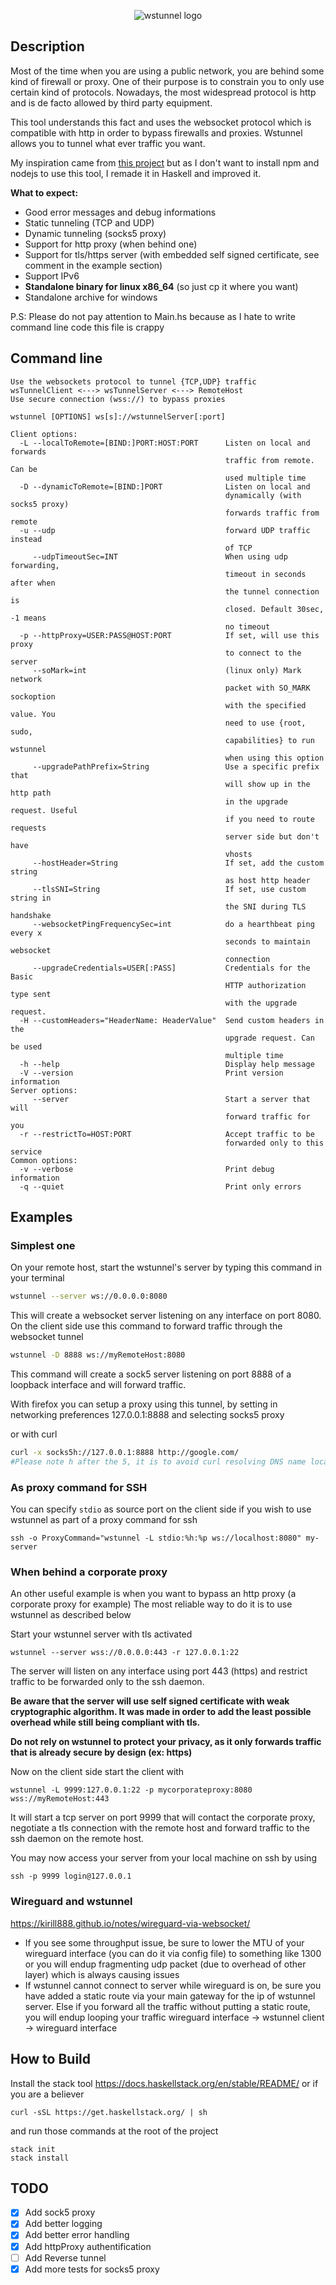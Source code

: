 
<p align="center">
  <img src="https://github.com/erebe/wstunnel/raw/master/logo_wstunnel.png" alt="wstunnel logo"/>
</p>

## Description

Most of the time when you are using a public network, you are behind some kind of firewall or proxy. One of their purpose is to constrain you to only use certain kind of protocols. Nowadays, the most widespread protocol is http and is de facto allowed by third party equipment.

This tool understands this fact and uses the websocket protocol which is compatible with http in order to bypass firewalls and proxies. Wstunnel allows you to tunnel what ever traffic you want.

My inspiration came from [this project](https://www.npmjs.com/package/wstunnel) but as I don't want to install npm and nodejs to use this tool, I remade it in Haskell and improved it. 

**What to expect:**

* Good error messages and debug informations
* Static tunneling (TCP and UDP)
* Dynamic tunneling (socks5 proxy)
* Support for http proxy (when behind one)
* Support for tls/https server (with embedded self signed certificate, see comment in the example section)
* Support IPv6
* **Standalone binary for linux x86_64** (so just cp it where you want)
* Standalone archive for windows

P.S: Please do not pay attention to Main.hs because as I hate to write command line code this file is crappy

## Command line

```
Use the websockets protocol to tunnel {TCP,UDP} traffic
wsTunnelClient <---> wsTunnelServer <---> RemoteHost
Use secure connection (wss://) to bypass proxies

wstunnel [OPTIONS] ws[s]://wstunnelServer[:port]

Client options:
  -L --localToRemote=[BIND:]PORT:HOST:PORT      Listen on local and forwards
                                                traffic from remote. Can be
                                                used multiple time
  -D --dynamicToRemote=[BIND:]PORT              Listen on local and
                                                dynamically (with socks5 proxy)
                                                forwards traffic from remote
  -u --udp                                      forward UDP traffic instead
                                                of TCP
     --udpTimeoutSec=INT                        When using udp forwarding,
                                                timeout in seconds after when
                                                the tunnel connection is
                                                closed. Default 30sec, -1 means
                                                no timeout
  -p --httpProxy=USER:PASS@HOST:PORT            If set, will use this proxy
                                                to connect to the server
     --soMark=int                               (linux only) Mark network
                                                packet with SO_MARK sockoption
                                                with the specified value. You
                                                need to use {root, sudo,
                                                capabilities} to run wstunnel
                                                when using this option
     --upgradePathPrefix=String                 Use a specific prefix that
                                                will show up in the http path
                                                in the upgrade request. Useful
                                                if you need to route requests
                                                server side but don't have
                                                vhosts
     --hostHeader=String                        If set, add the custom string
                                                as host http header
     --tlsSNI=String                            If set, use custom string in
                                                the SNI during TLS handshake
     --websocketPingFrequencySec=int            do a hearthbeat ping every x
                                                seconds to maintain websocket
                                                connection
     --upgradeCredentials=USER[:PASS]           Credentials for the Basic
                                                HTTP authorization type sent
                                                with the upgrade request.
  -H --customHeaders="HeaderName: HeaderValue"  Send custom headers in the
                                                upgrade request. Can be used
                                                multiple time
  -h --help                                     Display help message
  -V --version                                  Print version information
Server options:
     --server                                   Start a server that will
                                                forward traffic for you
  -r --restrictTo=HOST:PORT                     Accept traffic to be
                                                forwarded only to this service
Common options:
  -v --verbose                                  Print debug information
  -q --quiet                                    Print only errors
```

## Examples
### Simplest one
On your remote host, start the wstunnel's server by typing this command in your terminal
```bash
wstunnel --server ws://0.0.0.0:8080
```
This will create a websocket server listening on any interface on port 8080.
On the client side use this command to forward traffic through the websocket tunnel
```bash
wstunnel -D 8888 ws://myRemoteHost:8080
```
This command will create a sock5 server listening on port 8888 of a loopback interface and will forward traffic.

With firefox you can setup a proxy using this tunnel, by setting in networking preferences 127.0.0.1:8888 and selecting socks5 proxy

or with curl

```bash
curl -x socks5h://127.0.0.1:8888 http://google.com/
#Please note h after the 5, it is to avoid curl resolving DNS name locally
```

### As proxy command for SSH
You can specify `stdio` as source port on the client side if you wish to use wstunnel as part of a proxy command for ssh
```
ssh -o ProxyCommand="wstunnel -L stdio:%h:%p ws://localhost:8080" my-server
```

### When behind a corporate proxy
An other useful example is when you want to bypass an http proxy (a corporate proxy for example)
The most reliable way to do it is to use wstunnel as described below

Start your wstunnel server with tls activated
```
wstunnel --server wss://0.0.0.0:443 -r 127.0.0.1:22
```
The server will listen on any interface using port 443 (https) and restrict traffic to be forwarded only to the ssh daemon.

**Be aware that the server will use self signed certificate with weak cryptographic algorithm.
It was made in order to add the least possible overhead while still being compliant with tls.**

**Do not rely on wstunnel to protect your privacy, as it only forwards traffic that is already secure by design (ex: https)**

Now on the client side start the client with
```
wstunnel -L 9999:127.0.0.1:22 -p mycorporateproxy:8080 wss://myRemoteHost:443
```
It will start a tcp server on port 9999 that will contact the corporate proxy, negotiate a tls connection with the remote host and forward traffic to the ssh daemon on the remote host.

You may now access your server from your local machine on ssh by using
```
ssh -p 9999 login@127.0.0.1
```

### Wireguard and wstunnel
https://kirill888.github.io/notes/wireguard-via-websocket/

- If you see some throughput issue, be sure to lower the MTU of your wireguard interface (you can do it via config file) to something like 1300 or you will endup fragmenting udp packet (due to overhead of other layer) which is always causing issues
- If wstunnel cannot connect to server while wireguard is on, be sure you have added a static route via your main gateway for the ip of wstunnel server.
Else if you forward all the traffic without putting a static route, you will endup looping your traffic wireguard interface -> wstunnel client -> wireguard interface


## How to Build
Install the stack tool https://docs.haskellstack.org/en/stable/README/ or if you are a believer
```
curl -sSL https://get.haskellstack.org/ | sh
``` 
and run those commands at the root of the project
```
stack init
stack install
```

## TODO
- [x] Add sock5 proxy
- [x] Add better logging
- [x] Add better error handling
- [x] Add httpProxy authentification
- [ ] Add Reverse tunnel
- [x] Add more tests for socks5 proxy
